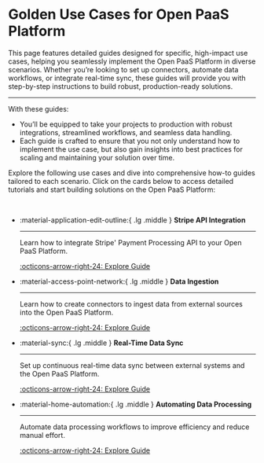 # Golden Use Cases for Open PaaS Platform

This page features detailed guides designed for specific, high-impact use cases, helping you seamlessly implement the Open PaaS Platform in diverse scenarios. Whether you’re looking to set up connectors, automate data workflows, or integrate real-time sync, these guides will provide you with step-by-step instructions to build robust, production-ready solutions.

---

With these guides:

*  You’ll be equipped to take your projects to production with robust integrations, streamlined workflows, and seamless data handling. 
* Each guide is crafted to ensure that you not only understand how to implement the use case, but also gain insights into best practices for scaling and maintaining your solution over time.

Explore the following use cases and dive into comprehensive how-to guides tailored to each scenario.  Click on the cards below to access detailed tutorials and start building solutions on the Open PaaS Platform: 

<br/>

<div class="grid cards" markdown>

-   :material-application-edit-outline:{ .lg .middle } __Stripe API Integration__

    ---

    Learn how to integrate Stripe' Payment Processing API to your Open PaaS Platform.

    [:octicons-arrow-right-24: Explore Guide](./how-to-guides/stripe-api-integration.md)


-   :material-access-point-network:{ .lg .middle } __Data Ingestion__

    ---

    Learn how to create connectors to ingest data from external sources into the Open PaaS Platform.

    [:octicons-arrow-right-24: Explore Guide](./how-to-guides/data-ingestion.md)

-   :material-sync:{ .lg .middle } __Real-Time Data Sync__

    ---

    Set up continuous real-time data sync between external systems and the Open PaaS Platform.

    [:octicons-arrow-right-24: Explore Guide](./how-to-guides/real-time-sync.md)

-   :material-home-automation:{ .lg .middle } __Automating Data Processing__

    ---

    Automate data processing workflows to improve efficiency and reduce manual effort.

    [:octicons-arrow-right-24: Explore Guide](./how-to-guides/automatic-data-processing.md)


</div>
